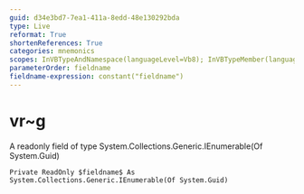 ```yaml
---
guid: d34e3bd7-7ea1-411a-8edd-48e130292bda
type: Live
reformat: True
shortenReferences: True
categories: mnemonics
scopes: InVBTypeAndNamespace(languageLevel=Vb8); InVBTypeMember(languageLevel=Vb8)
parameterOrder: fieldname
fieldname-expression: constant("fieldname")
---
```


# vr~g

A readonly field of type System.Collections.Generic.IEnumerable(Of System.Guid)

```
Private ReadOnly $fieldname$ As System.Collections.Generic.IEnumerable(Of System.Guid)
```
